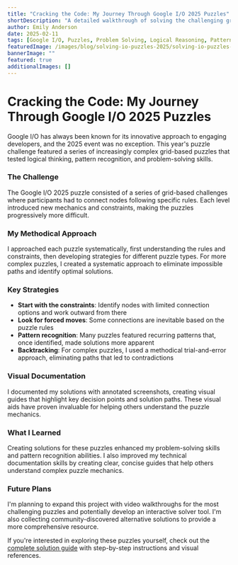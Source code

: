 ```yaml
---
title: "Cracking the Code: My Journey Through Google I/O 2025 Puzzles"
shortDescription: "A detailed walkthrough of solving the challenging grid-based puzzles from Google I/O 2025"
author: Emily Anderson
date: 2025-02-11
tags: [Google I/O, Puzzles, Problem Solving, Logical Reasoning, Pattern Recognition]
featuredImage: /images/blog/solving-io-puzzles-2025/solving-io-puzzles-2025-featured.jpg
bannerImage: ""
featured: true
additionalImages: []
---
```

# Cracking the Code: My Journey Through Google I/O 2025 Puzzles

Google I/O has always been known for its innovative approach to engaging developers, and the 2025 event was no exception. This year's puzzle challenge featured a series of increasingly complex grid-based puzzles that tested logical thinking, pattern recognition, and problem-solving skills.

### The Challenge

The Google I/O 2025 puzzle consisted of a series of grid-based challenges where participants had to connect nodes following specific rules. Each level introduced new mechanics and constraints, making the puzzles progressively more difficult.

### My Methodical Approach

I approached each puzzle systematically, first understanding the rules and constraints, then developing strategies for different puzzle types. For more complex puzzles, I created a systematic approach to eliminate impossible paths and identify optimal solutions.

### Key Strategies

*   **Start with the constraints**: Identify nodes with limited connection options and work outward from there
*   **Look for forced moves**: Some connections are inevitable based on the puzzle rules
*   **Pattern recognition**: Many puzzles featured recurring patterns that, once identified, made solutions more apparent
*   **Backtracking**: For complex puzzles, I used a methodical trial-and-error approach, eliminating paths that led to contradictions

### Visual Documentation

I documented my solutions with annotated screenshots, creating visual guides that highlight key decision points and solution paths. These visual aids have proven invaluable for helping others understand the puzzle mechanics.

### What I Learned

Creating solutions for these puzzles enhanced my problem-solving skills and pattern recognition abilities. I also improved my technical documentation skills by creating clear, concise guides that help others understand complex puzzle mechanics.

### Future Plans

I'm planning to expand this project with video walkthroughs for the most challenging puzzles and potentially develop an interactive solver tool. I'm also collecting community-discovered alternative solutions to provide a more comprehensive resource.

If you're interested in exploring these puzzles yourself, check out the [complete solution guide](https://helloemily.dev/projects/io-puzzle-2025) with step-by-step instructions and visual references.